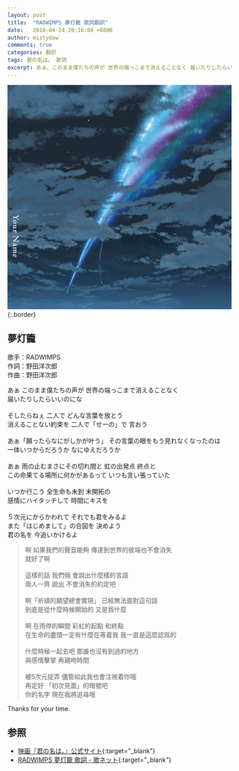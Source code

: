 ```yaml
---
layout: post
title:  "RADWIMPS 夢灯籠 歌詞翻訳"
date:   2018-04-24 20:16:08 +0800
author: mistydew
comments: true
categories: 翻訳
tags: 君の名は。 歌詞
excerpt: あぁ、このまま僕たちの声が 世界の端っこまで消えることなく 届いたりしたらいいのにな。
---
```

![君の名は。](/images/cover/misc/君の名は。.jpg){:.border}

## 夢灯籠

歌手：RADWIMPS<br>
作詞：野田洋次郎<br>
作曲：野田洋次郎

<div class="lyric-original">
<p>
あぁ このまま僕たちの声が 世界の端っこまで消えることなく<br>
届いたりしたらいいのにな<br>
<br>
そしたらねぇ 二人で どんな言葉を放とう<br>
消えることない約束を 二人で「せーの」で 言おう<br>
<br>
あぁ「願ったらなにがしかが叶う」 その言葉の眼をもう見れなくなったのは<br>
一体いつからだろうか なにゆえだろうか<br>
<br>
あぁ 雨の止むまさにその切れ間と 虹の出発点 終点と<br>
この命果てる場所に何かがあるって いつも言い張っていた<br>
<br>
いつか行こう 全生命も未到 未開拓の<br>
感情にハイタッチして 時間にキスを<br>
<br>
５次元にからかわれて それでも君をみるよ<br>
また「はじめまして」の合図を 決めよう<br>
君の名を 今追いかけるよ
</p>
</div>

<div class="lyric-translation">
<blockquote>
啊 如果我們的聲音能夠 傳達到世界的彼端也不會消失<br>
就好了啊<br>
<br>
這樣的話 我們倆 會說出什麼樣的言語<br>
兩人一齊 說出 不會消失的約定吧<br>
<br>
啊「祈禱的願望總會實現」 已經無法面對這句話<br>
到底是從什麼時候開始的 又是爲什麼<br>
<br>
啊 在雨停的瞬間 彩虹的起點 和終點<br>
在生命的盡頭一定有什麼在等着我 我一直是這麼認爲的<br>
<br>
什麼時候一起去吧 那誰也沒有到過的地方<br>
與感情擊掌 再親吻時間<br>
<br>
被5次元捉弄 儘管如此我也會注視着你哦<br>
再定好 「初次見面」的暗號吧<br>
你的名字 現在我將追尋哦
</blockquote>
</div>

Thanks for your time.

## 参照

* [映画『君の名は。』公式サイト](http://www.kiminona.com){:target="_blank"}
* [RADWIMPS 夢灯籠 歌詞 - 歌ネット](https://www.uta-net.com/song/213758){:target="_blank"}
